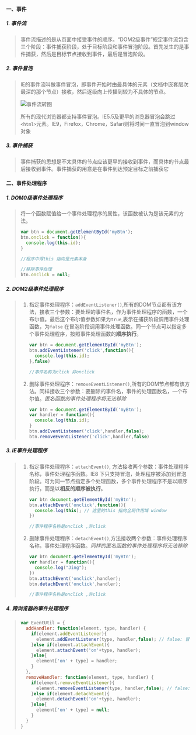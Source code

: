 #### 一、事件

##### 1. 事件流

> 事件流描述的是从页面中接受事件的顺序。“DOM2级事件”规定事件流包含三个阶段：事件捕获阶段，处于目标阶段和事件冒泡阶段。首先发生的是事件捕获，然后是目标节点接收到事件，最后是冒泡阶段。

##### 2. 事件冒泡

> IE的事件流叫做事件冒泡，即事件开始时由最具体的元素（文档中嵌套层次最深的那个节点）接收，然后逐级向上传播到较为不具体的节点。
>
> ![事件流转图](https://www.w3.org/TR/DOM-Level-3-Events/images/eventflow.svg)
>
> 所有的现代浏览器都支持事件冒泡。IE5.5及更早的浏览器冒泡会跳过`<html>`元素。IE9，Firefox，Chrome，Safari则将时间一直冒泡到window对象

##### 3. 事件捕获

> 事件捕获的思想是不太具体的节点应该更早的接收到事件，而具体的节点最后接收到事件。事件捕获的用意是在事件到达预定目标之前捕获它



#### 二、事件处理程序

##### 1. DOM0级事件处理程序

> 将一个函数赋值给一个事件处理程序的属性，该函数被认为是该元素的方法。
>
> ```javascript
> var btn = document.getElementById('myBtn');
> btn.onclick = function(){
>   console.log(this.id);
> }
>
> //程序中得this 指向是元素本身
>
> //移除事件处理
> btn.onclick = null;
> ```

##### 2. DOM2级事件处理程序

> 1. 指定事件处理程序：`addEventListener()`,所有的DOM节点都有该方法，接收三个参数：要处理的事件名，作为事件处理程序的函数，一个布尔值。最后这个布尔值参数如果为`true`,表示在捕获阶段调用事件处理函数，为`false` 在冒泡阶段调用事件处理函数。同一个节点可以指定多个事件处理程序，按照事件处理函数的**顺序执行**。
>
>    ```javascript
>    var btn = document.getElementById('myBtn');
>    btn.addEventListener('click',function(){
>      console.log(this.id);
>    },false)
>
>    //事件名称为click 非onclick
>    ```
>
> 2. 删除事件处理程序：`removeEventListener()`,所有的DOM节点都有该方法。同样接收三个参数：要删除的事件名，事件的处理函数名，一个布尔值。*匿名函数的事件处理程序将无法移除*
>
>    ```javascript
>    var btn = document.getElementById('myBtn');
>    var handler = function(){
>      console.log(this.id);
>    }
>    btn.addEventListener('click',handler,false);
>    btn.removeEventListener('click',handler,false)
>    ```

##### 3. IE事件处理程序

> 1. 指定事件处理程序：`attachEvent()`, 方法接收两个参数：事件处理程序名称，事件处理程序函数。IE8 下只支持冒泡，处理程序被添加到冒泡阶段。可为同一节点指定多个处理函数，多个事件处理程序不是以顺序执行，而是以**相反的顺序被执行**。
>
>    ```javascript
>    var btn document.getElementById('myBtn');
>    btn.attachEvent('onclick',function(){
>      console.log(this); // 这里的this 指向全局作用域 window
>    })
>
>    //事件程序名称是onclick ,非click
>    ```
>
> 2. 删除事件处理程序：`detachEvent()`,方法接收两个参数：事件处理程序名称，事件处理程序函数。*同样的匿名函数的事件处理程序将无法移除*
>
>    ```javascript
>    var btn document.getElementById('myBtn');
>    var handler = function(){
>      console.log("Jing"); 
>    })
>    btn.attachEvent('onclick',handler);
>    btn.detachEvent('onclick',handler);
>
>    //事件程序名称是onclick ,非click
>    ```

##### 4. 跨浏览器的事件处理程序

> ```javascript
> var EventUtil = {
>   addHandler: function(element, type, handler) {
>     if(element.addEventListener){
>       element.addEventListener(type, handler,false); // false: 冒泡
>     }else if(element.attachEvent){
>       element.attachEvent('on'+type, handler);
>     }else{
>       element['on' + type] = handler;
>     }
>   },
>   removeHandler: function(element, type, handler) {
>     if(element.removeEventListener){
>       element.removeEventListener(type, handler,false); // false: 冒泡
>     }else if(element.detachEvent){
>       element.detachEvent('on'+type, handler);
>     }else{
>       element['on' + type] = null;
>     }
>   }
> }
> ```
>
> 